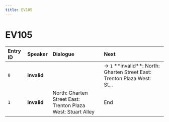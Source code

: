 ```yaml
---
title: EV105
---
```


# EV105


| Entry ID | Speaker | Dialogue | Next |
| :------- | :------ | :------- | :------------ |
| `0` | **invalid** |  | → `1` \*\*invalid\*\*: North: Gharten Street East: Trenton Plaza West: St\.\.\. |
| `1` | **invalid** | North: Gharten Street East: Trenton Plaza West: Stuart Alley | End |
